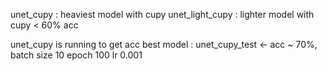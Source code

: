 unet_cupy : heaviest model with cupy
unet_light_cupy : lighter model with cupy < 60% acc

unet_cupy is running to get acc
best model : unet_cupy_test <- acc ~ 70%, batch size 10 epoch 100 lr 0.001
